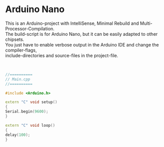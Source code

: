 <h1>Arduino Nano</h1>

<p>
This is an Arduino-project with IntelliSense, Minimal Rebuild and Multi-Processor-Compilation.<br />
The build-script is for Arduino Nano, but it can be easily adapted to other chipsets.<br />
You just have to enable verbose output in the Arduino IDE and change the compiler-flags,<br />
include-directories and source-files in the project-file.<br />
</p><br />

```cpp
//==========
// Main.cpp
//==========

#include <Arduino.h>

extern "C" void setup()
{
Serial.begin(9600);
}

extern "C" void loop()
{
delay(100);
}
```
<br /><br />
